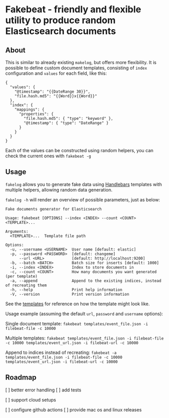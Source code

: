 # Fakebeat - friendly and flexible utility to produce random Elasticsearch documents

## About

This is similar to already existing `makelog`, but offers more flexibility. It is possible to define custom document
templates, consisting of `index` configuration and `values` for each field, like this:

```
{
  "values": {
    "@timestamp": "{{DateRange 30}}",
    "file.hash.md5": "{{Word}}x{{Word}}"
  },
  "index": {
    "mappings": {
      "properties": {
        "file.hash.md5": { "type": "keyword" },
        "@timestamp": { "type": "DateRange" }
      }
    }
  }
}
```

Each of the values can be constructed using random helpers, you can check the current ones with
`fakebeat -g`
 

## Usage

`fakelog` allows you to generate fake data using [Handlebars](https://handlebarsjs.com/guide/) templates with multiple helpers, allowing random data generation.

`fakelog -h` will render an overview of possible parameters, just as below:

```
Fake documents generator for Elasticsearch

Usage: fakebeat [OPTIONS] --index <INDEX> --count <COUNT> <TEMPLATE>...

Arguments:
  <TEMPLATE>...  Template file path

Options:
  -u, --username <USERNAME>  User name [default: elastic]
  -p, --password <PASSWORD>  [default: changeme]
      --url <URL>            [default: http://localhost:9200]
  -b, --batch <BATCH>        Batch size for inserts [default: 1000]
  -i, --index <INDEX>        Index to store documents in
  -c, --count <COUNT>        How many documents you want generated (per template)
  -a, --append               Append to the existing indices, instead of recreating them
  -h, --help                 Print help information
  -V, --version              Print version information

```

See the [templates](/templates/) for reference on how the template might look like.

Usage example (assuming the default `url`, `password` and `username` options):

Single document template:
`fakebeat templates/event_file.json -i filebeat-file -c 10000`

Multiple templates:
`fakebeat templates/event_file.json -i filebeat-file -c 10000 templates/event_url.json -i filebeat-url -c 10000`

Append to indices instead of recreating:
`fakebeat -a templates/event_file.json -i filebeat-file -c 10000 templates/event_url.json -i filebeat-url -c 10000`

## Roadmap

[ ] better error handling
[ ] add tests

[ ] support cloud setups

[ ] configure github actions
[ ] provide mac os and linux releases
